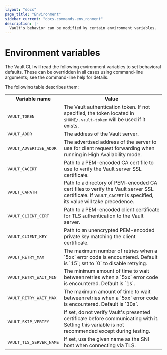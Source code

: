 ```yaml
---
layout: "docs"
page_title: "Environment"
sidebar_current: "docs-commands-environment"
description: |-
  Vault's behavior can be modified by certain environment variables.
---
```


# Environment variables

The Vault CLI will read the following environment variables to set
behavioral defaults. These can be overridden in all cases using
command-line arguments; see the command-line help for details.

The following table describes them:

<table>
  <tr>
    <th>Variable name</th>
    <th>Value</th>
  </tr>
  <tr>
    <td><tt>VAULT_TOKEN</tt></td>
    <td>The Vault authentication token.  If not specified, the token located in <tt>$HOME/.vault-token</tt> will be used if it exists.</td>
  </tr>
  <tr>
    <td><tt>VAULT_ADDR</tt></td>
    <td>The address of the Vault server.</td>
  </tr>
  <tr>
    <td><tt>VAULT_ADVERTISE_ADDR</tt></td>
    <td>The advertised address of the server to use for client request forwarding when running in High Availability mode.</td>
  <tr>
    <td><tt>VAULT_CACERT</tt></td>
    <td>Path to a PEM-encoded CA cert file to use to verify the Vault server SSL certificate.</td>
  </tr>
  <tr>
    <td><tt>VAULT_CAPATH</tt></td>
    <td>Path to a directory of PEM-encoded CA cert files to verify the Vault server SSL certificate.  If <tt>VAULT_CACERT</tt> is specified, its value will take precedence.</td>
  </tr>
  <tr>
    <td><tt>VAULT_CLIENT_CERT</tt></td>
    <td>Path to a PEM-encoded client certificate for TLS authentication to the Vault server.</td>
  </tr>
  <tr>
    <td><tt>VAULT_CLIENT_KEY</tt></td>
    <td>Path to an unencrypted PEM-encoded private key matching the client certificate.</td>
  </tr>
  <tr>
    <td><tt>VAULT_RETRY_MAX</tt></td>
    <td>The maximum number of retries when a `5xx` error code is encountered. Default is `15`; set to `0` to disable retrying.</td>
  </tr>
  <tr>
    <td><tt>VAULT_RETRY_WAIT_MIN</tt></td>
    <td>The minimum amount of time to wait between retries when a `5xx` error code is encountered. Default is `1s`.</td>
  </tr>
  <tr>
    <td><tt>VAULT_RETRY_WAIT_MAX</tt></td>
    <td>The maximum amount of time to wait between retries when a `5xx` error code is encountered. Default is `30s`.</td>
  </tr>
  <tr>
    <td><tt>VAULT_SKIP_VERIFY</tt></td>
    <td>If set, do not verify Vault's presented certificate before communicating with it.  Setting this variable is not recommended except during testing.</td>
  </tr>
  <tr>
    <td><tt>VAULT_TLS_SERVER_NAME</tt></td>
    <td>If set, use the given name as the SNI host when connecting via TLS.</td>
  </tr>
</table>
